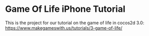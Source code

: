 # Game Of Life iPhone Tutorial

This is the project for our tutorial on the game of life in cocos2d 3.0:
https://www.makegameswith.us/tutorials/3-game-of-life/